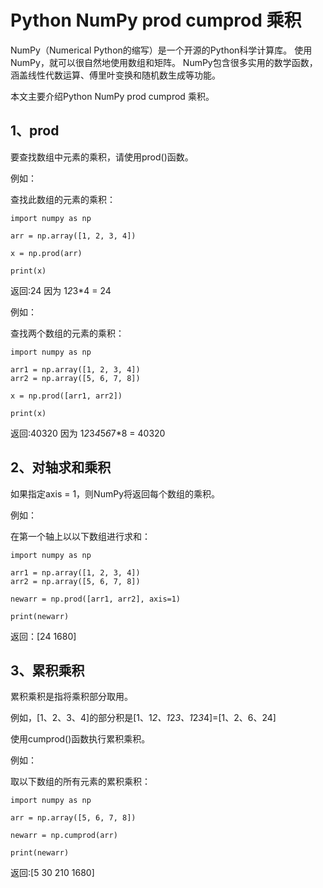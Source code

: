 # Python NumPy prod cumprod 乘积

NumPy（Numerical Python的缩写）是一个开源的Python科学计算库。
使用NumPy，就可以很自然地使用数组和矩阵。
NumPy包含很多实用的数学函数，涵盖线性代数运算、傅里叶变换和随机数生成等功能。

本文主要介绍Python NumPy prod cumprod 乘积。

## 1、prod
要查找数组中元素的乘积，请使用prod()函数。

例如：

查找此数组的元素的乘积：
```text
import numpy as np

arr = np.array([1, 2, 3, 4])

x = np.prod(arr)

print(x)
```

返回:24 因为 1*2*3*4 = 24

例如：

查找两个数组的元素的乘积：
```text
import numpy as np

arr1 = np.array([1, 2, 3, 4])
arr2 = np.array([5, 6, 7, 8])

x = np.prod([arr1, arr2])

print(x)
```

返回:40320 因为 1*2*3*4*5*6*7*8 = 40320

## 2、对轴求和乘积
如果指定axis = 1，则NumPy将返回每个数组的乘积。

例如：

在第一个轴上以以下数组进行求和：
```text
import numpy as np

arr1 = np.array([1, 2, 3, 4])
arr2 = np.array([5, 6, 7, 8])

newarr = np.prod([arr1, arr2], axis=1)

print(newarr)
```

返回：[24 1680]

## 3、累积乘积
累积乘积是指将乘积部分取用。

例如，[1、2、3、4]的部分积是[1、1*2、1*2*3、1*2*3*4]=[1、2、6、24]

使用cumprod()函数执行累积乘积。

例如：

取以下数组的所有元素的累积乘积：
```text
import numpy as np

arr = np.array([5, 6, 7, 8])

newarr = np.cumprod(arr)

print(newarr)
```

返回:[5 30 210 1680]
